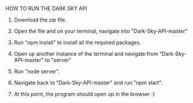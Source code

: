 HOW TO RUN THE DARK SKY API

1. Download the zip file.

2. Open the file and on your terminal, navigate into "Dark-Sky-API-master" 

3. Run "npm install" to install all the required packages.

4. Open up another instance of the terminal and navigate from "Dark-Sky-API-master" to "server"

5. Run "node server". 

6. Navigate back to "Dark-Sky-API-master" and run "npm start".

7. At this point, the program should open up in the browser :)


